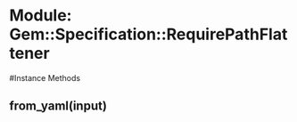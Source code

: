 # Module: Gem::Specification::RequirePathFlattener
    




#Instance Methods
## from_yaml(input) [](#method-i-from_yaml)

